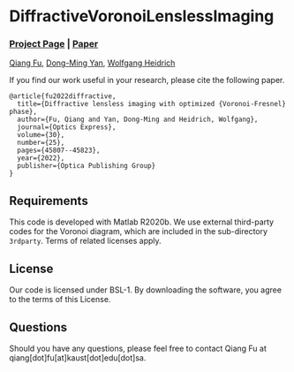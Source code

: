 # DiffractiveVoronoiLenslessImaging

### [Project Page](https://vccimaging.org/Publications/Fu2022Diffractive/) | [Paper](https://doi.org/10.1364/OE.475004)

[Qiang Fu](https://fuqiangx.github.io/), [Dong-Ming Yan](https://sites.google.com/site/yandongming/dong-ming-yans-homepage), [Wolfgang Heidrich](https://vccimaging.org/People/heidriw/)

If you find our work useful in your research, please cite the following paper.

```
@article{fu2022diffractive,
  title={Diffractive lensless imaging with optimized {Voronoi-Fresnel} phase},
  author={Fu, Qiang and Yan, Dong-Ming and Heidrich, Wolfgang},
  journal={Optics Express},
  volume={30},
  number={25},
  pages={45807--45823},
  year={2022},
  publisher={Optica Publishing Group}
}
```

## Requirements
This code is developed with Matlab R2020b. We use external third-party codes for the Voronoi diagram, which are included in the sub-directory ```3rdparty```. Terms of related licenses apply.

## License
Our code is licensed under BSL-1. By downloading the software, you agree to the terms of this License. 

## Questions
Should you have any questions, please feel free to contact Qiang Fu at qiang[dot]fu[at]kaust[dot]edu[dot]sa.

